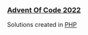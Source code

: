 ### [Advent Of Code 2022](https://adventofcode.com/2022)

Solutions created in [PHP](https://www.php.net/)
